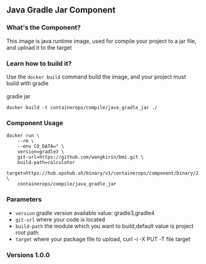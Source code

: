 ## Java Gradle Jar Component

### What's the Component?

This image is java runtime image, used for compile your project to a jar file, and upload it to the target

### Learn how to build it?

Use the `docker build` command build the image, and your project must build with gradle
<br>
<br> gradle jar

```
docker build -t containerops/compile/java_gradle_jar ./
```
### Component Usage
```
docker run \
    --rm \
    --env CO_DATA=" \
    version=gradle3 \
    git-url=https://github.com/wangkirin/bmi.git \
    build-path=calculator
    target=https://hub.opshub.sh/binary/v1/containerops/component/binary/2.2.4/demo.jar" \
    containerops/compile/java_gradle_jar
```

### Parameters 
- `version` gradle version available value: gradle3,gradle4
- `git-url` where your code is located
- `build-path` the module which you want to build,default value is project root path  
- `target`  where your package file to upload, curl -i -X PUT -T file target
### Versions 1.0.0



